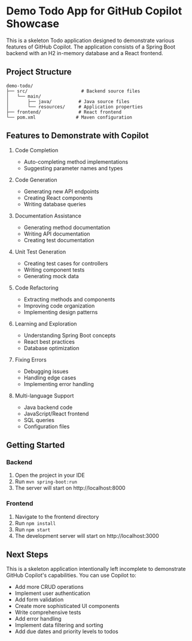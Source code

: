 # Demo Todo App for GitHub Copilot Showcase

This is a skeleton Todo application designed to demonstrate various features of GitHub Copilot. The application consists of a Spring Boot backend with an H2 in-memory database and a React frontend.

## Project Structure

```
demo-todo/
├── src/                    # Backend source files
│   └── main/
│       ├── java/          # Java source files
│       └── resources/     # Application properties
├── frontend/              # React frontend
└── pom.xml               # Maven configuration
```

## Features to Demonstrate with Copilot

1. Code Completion
   - Auto-completing method implementations
   - Suggesting parameter names and types

2. Code Generation
   - Generating new API endpoints
   - Creating React components
   - Writing database queries

3. Documentation Assistance
   - Generating method documentation
   - Writing API documentation
   - Creating test documentation

4. Unit Test Generation
   - Creating test cases for controllers
   - Writing component tests
   - Generating mock data

5. Code Refactoring
   - Extracting methods and components
   - Improving code organization
   - Implementing design patterns

6. Learning and Exploration
   - Understanding Spring Boot concepts
   - React best practices
   - Database optimization

7. Fixing Errors
   - Debugging issues
   - Handling edge cases
   - Implementing error handling

8. Multi-language Support
   - Java backend code
   - JavaScript/React frontend
   - SQL queries
   - Configuration files

## Getting Started

### Backend
1. Open the project in your IDE
2. Run `mvn spring-boot:run`
3. The server will start on http://localhost:8000

### Frontend
1. Navigate to the frontend directory
2. Run `npm install`
3. Run `npm start`
4. The development server will start on http://localhost:3000

## Next Steps

This is a skeleton application intentionally left incomplete to demonstrate GitHub Copilot's capabilities. You can use Copilot to:

- Add more CRUD operations
- Implement user authentication
- Add form validation
- Create more sophisticated UI components
- Write comprehensive tests
- Add error handling
- Implement data filtering and sorting
- Add due dates and priority levels to todos
